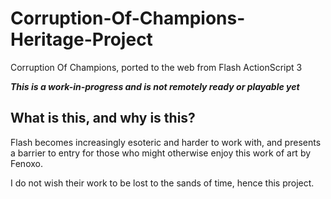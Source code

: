 # Corruption-Of-Champions-Heritage-Project
Corruption Of Champions, ported to the web from Flash ActionScript 3

***This is a work-in-progress and is not remotely ready or playable yet***

## What is this, and why is this?
Flash becomes increasingly esoteric and harder to work with, and presents a barrier to entry for those who might otherwise enjoy this work of art by Fenoxo. 

I do not wish their work to be lost to the sands of time, hence this project. 
